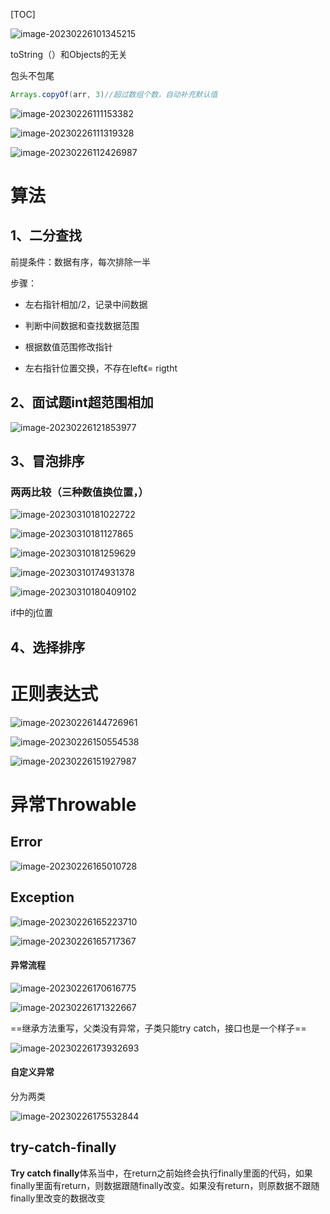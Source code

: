 [TOC]

![image-20230226101345215](assets/image-20230226101345215.png)

toString（）和Objects的无关

包头不包尾

```java
Arrays.copyOf(arr, 3)//超过数组个数，自动补充默认值
```

![image-20230226111153382](assets/image-20230226111153382.png)

![image-20230226111319328](assets/image-20230226111319328.png)

![image-20230226112426987](assets/image-20230226112426987.png)

# 算法

## 1、二分查找

前提条件：数据有序，每次排除一半

步骤：

- 左右指针相加/2，记录中间数据

- 判断中间数据和查找数据范围

- 根据数值范围修改指针

- 左右指针位置交换，不存在left《= rigtht

  

## 2、面试题int超范围相加

![image-20230226121853977](assets/image-20230226121853977.png)

## 3、冒泡排序

### 两两比较（三种数值换位置，）

![image-20230310181022722](assets/image-20230310181022722.png)

![image-20230310181127865](assets/image-20230310181127865.png)

![image-20230310181259629](assets/image-20230310181259629.png)

![image-20230310174931378](assets/image-20230310174931378.png)

![image-20230310180409102](assets/image-20230310180409102.png)

if中的j位置

## 4、选择排序

# 正则表达式

![image-20230226144726961](assets/image-20230226144726961.png)

![image-20230226150554538](assets/image-20230226150554538.png)

![image-20230226151927987](assets/image-20230226151927987.png)

# 异常Throwable

## Error

![image-20230226165010728](assets/image-20230226165010728.png)

## Exception

![image-20230226165223710](assets/image-20230226165223710.png)

![image-20230226165717367](assets/image-20230226165717367.png)

#### 异常流程

![image-20230226170616775](assets/image-20230226170616775.png)

![image-20230226171322667](assets/image-20230226171322667.png)

==继承方法重写，父类没有异常，子类只能try catch，接口也是一个样子==

![image-20230226173932693](assets/image-20230226173932693.png)

#### 自定义异常

分为两类

![image-20230226175532844](assets/image-20230226175532844.png) 

## try-catch-finally

**Try catch finally**体系当中，在return之前始终会执行finally里面的代码，如果finally里面有return，则数据跟随finally改变。如果没有return，则原数据不跟随finally里改变的数据改变